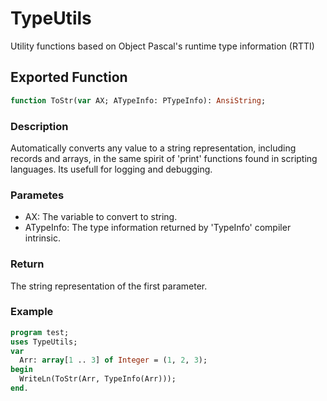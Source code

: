 # TypeUtils

Utility functions based on Object Pascal's runtime type information (RTTI)

## Exported Function

```pascal
function ToStr(var AX; ATypeInfo: PTypeInfo): AnsiString;
```
### Description
Automatically converts any value to a string representation, including records and arrays, in the same spirit of 'print' functions found in scripting languages. Its usefull for logging and debugging.

### Parametes
* AX: The variable to convert to string.
* ATypeInfo: The type information returned by 'TypeInfo' compiler intrinsic.

### Return
The string representation of the first parameter.

### Example
```pascal
program test;
uses TypeUtils;
var
  Arr: array[1 .. 3] of Integer = (1, 2, 3);
begin
  WriteLn(ToStr(Arr, TypeInfo(Arr)));
end.
```
